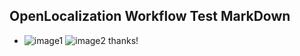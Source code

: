 ## OpenLocalization Workflow Test MarkDown
* ![image1](.\def4bae2-5290-411c-b137-bc5a0187cd7c.png)   ![image2](.\5dd77cd9-f630-4998-a323-31a5b81a677f.png) 
thanks!